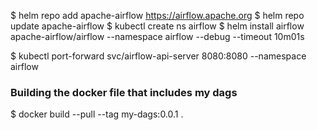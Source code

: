 $ helm repo add apache-airflow https://airflow.apache.org
$ helm repo update apache-airflow
$ kubectl create ns airflow
$ helm install airflow apache-airflow/airflow --namespace airflow --debug --timeout 10m01s

$ kubectl port-forward svc/airflow-api-server 8080:8080 --namespace airflow


### Building the docker file that includes my dags
$ docker build --pull --tag my-dags:0.0.1 .

